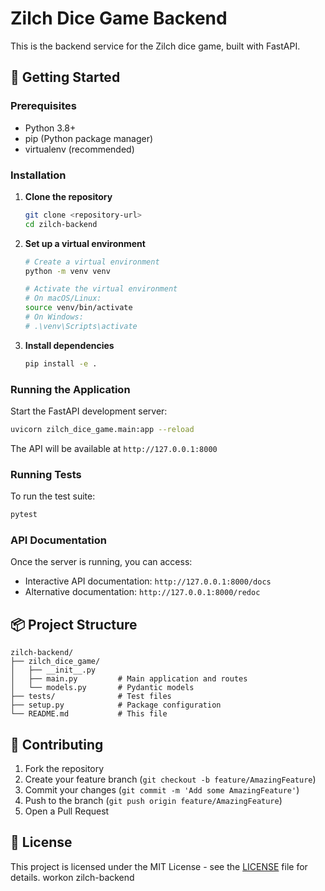 # Zilch Dice Game Backend

This is the backend service for the Zilch dice game, built with FastAPI.

## 🚀 Getting Started

### Prerequisites

- Python 3.8+
- pip (Python package manager)
- virtualenv (recommended)

### Installation

1. **Clone the repository**
   ```bash
   git clone <repository-url>
   cd zilch-backend
   ```

2. **Set up a virtual environment**
   ```bash
   # Create a virtual environment
   python -m venv venv
   
   # Activate the virtual environment
   # On macOS/Linux:
   source venv/bin/activate
   # On Windows:
   # .\venv\Scripts\activate
   ```

3. **Install dependencies**
   ```bash
   pip install -e .
   ```

### Running the Application

Start the FastAPI development server:

```bash
uvicorn zilch_dice_game.main:app --reload
```

The API will be available at `http://127.0.0.1:8000`

### Running Tests

To run the test suite:

```bash
pytest
```

### API Documentation

Once the server is running, you can access:

- Interactive API documentation: `http://127.0.0.1:8000/docs`
- Alternative documentation: `http://127.0.0.1:8000/redoc`

## 📦 Project Structure

```
zilch-backend/
├── zilch_dice_game/
│   ├── __init__.py
│   ├── main.py         # Main application and routes
│   └── models.py       # Pydantic models
├── tests/              # Test files
├── setup.py            # Package configuration
└── README.md           # This file
```

## 🤝 Contributing

1. Fork the repository
2. Create your feature branch (`git checkout -b feature/AmazingFeature`)
3. Commit your changes (`git commit -m 'Add some AmazingFeature'`)
4. Push to the branch (`git push origin feature/AmazingFeature`)
5. Open a Pull Request

## 📝 License

This project is licensed under the MIT License - see the [LICENSE](LICENSE) file for details.
workon zilch-backend